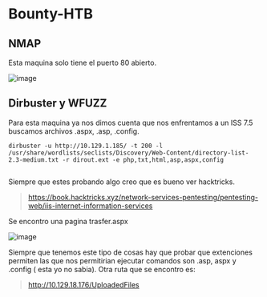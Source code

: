 # Bounty-HTB

## NMAP

Esta maquina solo tiene el puerto 80 abierto.

![image](https://github.com/gecr07/Bounty-HTB/assets/63270579/4d99534a-d8d7-4b37-8450-fee111059940)

## Dirbuster y WFUZZ

Para esta maquina ya nos dimos cuenta que nos enfrentamos a un ISS 7.5 buscamos archivos .aspx, .asp, .config.

```
dirbuster -u http://10.129.1.185/ -t 200 -l /usr/share/wordlists/seclists/Discovery/Web-Content/directory-list-2.3-medium.txt -r dirout.ext -e php,txt,html,asp,aspx,config


```
Siempre que estes probando algo creo que es bueno ver hacktricks.

> https://book.hacktricks.xyz/network-services-pentesting/pentesting-web/iis-internet-information-services

Se encontro una pagina trasfer.aspx

![image](https://github.com/gecr07/Bounty-HTB/assets/63270579/39bea836-ef1f-41c3-a8c0-303c2e772704)


Siempre que tenemos este tipo de cosas hay que probar que extenciones permiten las que nos permitirian ejecutar comandos son .asp, aspx y .config ( esta yo no sabia). Otra ruta que se encontro es:

> http://10.129.18.176/UploadedFiles
































































































